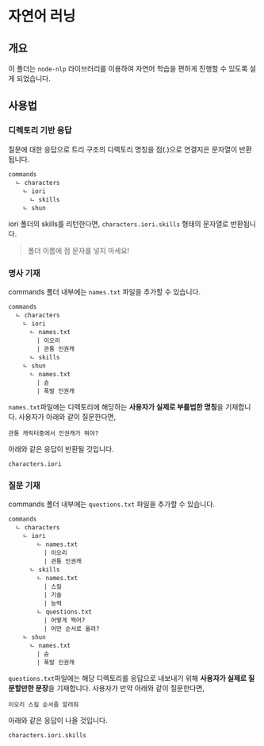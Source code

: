 # 자연어 러닝
## 개요
이 폴더는 ```node-nlp``` 라이브러리를 이용하여 자연어 학습을 편하게 진행할 수 있도록 설게 되었습니다.
## 사용법
### 디렉토리 기반 응답
질문에 대한 응답으로 트리 구조의 디렉토리 명칭을 점(.)으로 연결지은 문자열이 반환됩니다.
```
commands
  ㄴ characters
    ㄴ iori
      ㄴ skills
    ㄴ shun
```
iori 폴더의 skills를 리턴한다면, ```characters.iori.skills``` 형태의 문자열로 반환됩니다.
> 폴더 이름에 점 문자를 넣지 마세요!
### 명사 기재
commands 폴더 내부에는 ```names.txt``` 파일을 추가할 수 있습니다.
```
commands
  ㄴ characters
    ㄴ iori
      ㄴ names.txt
        | 이오리
        | 관통 인권캐
      ㄴ skills
    ㄴ shun
      ㄴ names.txt
        | 슌
        | 폭발 인권캐
```
```names.txt```파일에는 디렉토리에 해당하는 **사용자가 실제로 부를법한 명칭**을 기재합니다.
사용자가 아래와 같이 질문한다면,
```
관통 캐릭터중에서 인권캐가 뭐야?
```
아래와 같은 응답이 반환될 것입니다.
```
characters.iori
```
### 질문 기재
commands 폴더 내부에는 ```questions.txt``` 파일을 추가할 수 있습니다.
```
commands
  ㄴ characters
    ㄴ iori
        ㄴ names.txt
          | 이오리
          | 관통 인권캐
      ㄴ skills
        ㄴ names.txt
          | 스킬
          | 기술
          | 능력
        ㄴ questions.txt
          | 어떻게 찍어?
          | 어떤 순서로 올려?
    ㄴ shun
      ㄴ names.txt
        | 슌
        | 폭발 인권캐
```
```questions.txt```파일에는 해당 디렉토리를 응답으로 내보내기 위해 **사용자가 실제로 질문할만한 문장**을 기재합니다.
사용자가 만약 아래와 같이 질문한다면,
```
이오리 스킬 순서좀 알려줘
```
아래와 같은 응답이 나올 것입니다.
```
characters.iori.skills
```
